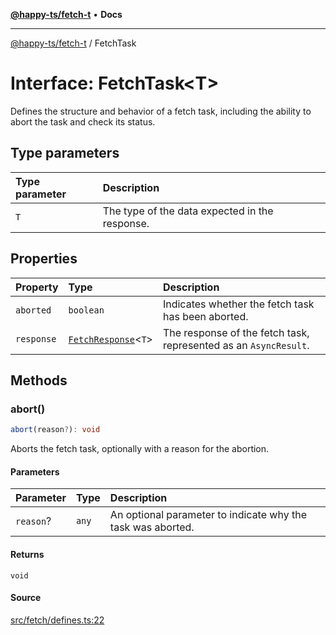 [**@happy-ts/fetch-t**](../README.md) • **Docs**

***

[@happy-ts/fetch-t](../README.md) / FetchTask

# Interface: FetchTask\<T\>

Defines the structure and behavior of a fetch task, including the ability to abort the task and check its status.

## Type parameters

| Type parameter | Description |
| :------ | :------ |
| `T` | The type of the data expected in the response. |

## Properties

| Property | Type | Description |
| :------ | :------ | :------ |
| `aborted` | `boolean` | Indicates whether the fetch task has been aborted. |
| `response` | [`FetchResponse`](../type-aliases/FetchResponse.md)\<`T`\> | The response of the fetch task, represented as an `AsyncResult`. |

## Methods

### abort()

```ts
abort(reason?): void
```

Aborts the fetch task, optionally with a reason for the abortion.

#### Parameters

| Parameter | Type | Description |
| :------ | :------ | :------ |
| `reason`? | `any` | An optional parameter to indicate why the task was aborted. |

#### Returns

`void`

#### Source

[src/fetch/defines.ts:22](https://github.com/JiangJie/fetch-t/blob/6a5239d36df6ec2fbc78b194fa1370d9bdc8caa2/src/fetch/defines.ts#L22)
